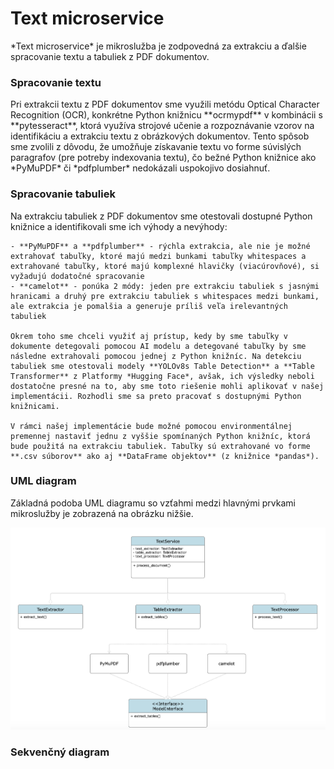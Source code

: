 # Text microservice

<div style={{ textAlign: 'justify' }}>
    *Text microservice* je mikroslužba je zodpovedná za extrakciu a ďalšie spracovanie textu a tabuliek z PDF dokumentov. 
</div>

### Spracovanie textu

<div style={{ textAlign: 'justify' }}>
    Pri extrakcii textu z PDF dokumentov sme využili metódu Optical Character Recognition (OCR), konkrétne Python knižnicu **ocrmypdf** v kombinácii s **pytesseract**, ktorá využíva strojové učenie a rozpoznávanie vzorov na identifikáciu a extrakciu textu z obrázkových dokumentov. Tento spôsob sme zvolili z dôvodu, že umožňuje získavanie textu vo forme súvislých paragrafov (pre potreby indexovania textu), čo bežné Python knižnice ako *PyMuPDF* či *pdfplumber* nedokázali uspokojivo dosiahnuť.
</div>

### Spracovanie tabuliek 

<div style={{ textAlign: 'justify' }}>
    Na extrakciu tabuliek z PDF dokumentov sme otestovali dostupné Python knižnice a identifikovali sme ich výhody a nevýhody:

    - **PyMuPDF** a **pdfplumber** - rýchla extrakcia, ale nie je možné extrahovať tabuľky, ktoré majú medzi bunkami tabuľky whitespaces a extrahované tabuľky, ktoré majú komplexné hlavičky (viacúrovňové), si vyžadujú dodatočné spracovanie
    - **camelot** - ponúka 2 módy: jeden pre extrakciu tabuliek s jasnými hranicami a druhý pre extrakciu tabuliek s whitespaces medzi bunkami, ale extrakcia je pomalšia a generuje príliš veľa irelevantných tabuliek

    Okrem toho sme chceli využiť aj prístup, kedy by sme tabuľky v dokumente detegovali pomocou AI modelu a detegované tabuľky by sme následne extrahovali pomocou jednej z Python knižníc. Na detekciu tabuliek sme otestovali modely **YOLOv8s Table Detection** a **Table Transformer** z Platformy *Hugging Face*, avšak, ich výsledky neboli dostatočne presné na to, aby sme toto riešenie mohli aplikovať v našej implementácii. Rozhodli sme sa preto pracovať s dostupnými Python knižnicami.
    
    V rámci našej implementácie bude možné pomocou environmentálnej premennej nastaviť jednu z vyššie spomínaných Python knižníc, ktorá bude použitá na extrakciu tabuliek. Tabuľky sú extrahované vo forme **.csv súborov** ako aj **DataFrame objektov** (z knižnice *pandas*).
</div>

### UML diagram

<div style={{ textAlign: 'justify' }}>
    Základná podoba UML diagramu so vzťahmi medzi hlavnými prvkami mikroslužby je zobrazená na obrázku nižšie.
</div>

![ilustration-image](/img/ai_doc/UML_diagram_text_microservice.png)

### Sekvenčný diagram
<!-- add diagrams -->

